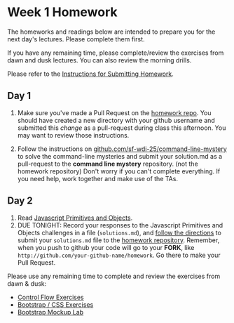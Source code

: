 # Week 1 Homework

The homeworks and readings below are intended to prepare you for the next day's lectures. Please complete them first.

If you have any remaining time, please complete/review the exercises from dawn and dusk lectures. You can also review the morning drills.

Please refer to the [Instructions for Submitting Homework](/how-tos/homework-submission.md).

## Day 1

1. Make sure you've made a Pull Request on the [homework repo](https://github.com/sf-wdi-25/homework).  You should have created a new directory with your github username and submitted this *change* as a pull-request during class this afternoon.  You may want to review those instructions.

2. Follow the instructions on [github.com/sf-wdi-25/command-line-mystery](https://github.com/sf-wdi-25/command-line-mystery) to solve the command-line mysteries and submit your solution.md as a pull-request to the **command line mystery** repository.  (not the homework repository)  Don't worry if you can't complete everything.  If you need help, work together and make use of the TAs.


## Day 2

1. Read <a href="javascript-primitives-and-objects.md">Javascript Primitives and Objects</a>.
2. DUE TONIGHT: Record your responses to the Javascript Primitives and Objects challenges in a file (`solutions.md`), and [follow the directions](https://github.com/sf-wdi-25/notes/blob/master/how-tos/homework-submission.md) to submit your `solutions.md` file to the [homework repository](https://github.com/sf-wdi-25/homework). Remember, when you push to github your code will go to your **FORK**, like `http://github.com/your-github-name/homework`.  Go there to make your Pull Request.

Please use any remaining time to complete and review the exercises from dawn & dusk:

- [Control Flow Exercises](/day-02-boostrap-and-js/dawn-control-flow/exercises.md)
- [Bootstrap / CSS Exercises](/day-02-boostrap-and-js/dusk-bootstrap/exercises.md)
- [Bootstrap Mockup Lab](https://github.com/sf-wdi-25/bootstrap_mockups)

<!--
## Day 3

1. Reading
2. Bonus/Stretch

Please use any remaining time to complete and review the exercises from dawn & dusk.

## Day 4

1. Reading
2. Friday Review Prep
    - Complete the [Week 1 Self-Assessment](#PENDING) and identify 2 topics you want to review tomorrow
    - Ask and/or upvote 3 questions on QuestionCookie: http://www.questioncookie.com/wdi-25-w1-review

Please use any remaining time to complete and review the exercises from dawn & dusk.

## Day 5 - Weekend Homework

1. Reading
2. Weekend Lab

Please use any remaining time to review exercises/drills from the week! And don't forget to sleep!
-->
